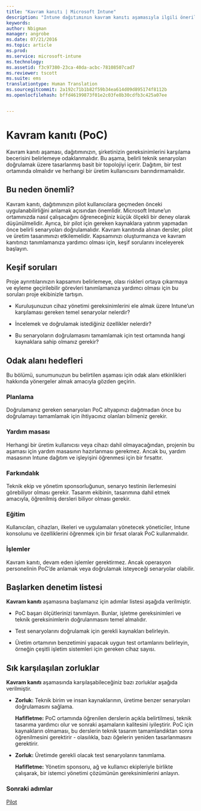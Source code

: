 ```yaml
---
title: "Kavram kanıtı | Microsoft Intune"
description: "Intune dağıtımının kavram kanıtı aşamasıyla ilgili öneriler."
keywords: 
author: Nbigman
manager: angrobe
ms.date: 07/21/2016
ms.topic: article
ms.prod: 
ms.service: microsoft-intune
ms.technology: 
ms.assetid: f3c97380-23ca-40da-acbc-78108507cad7
ms.reviewer: tscott
ms.suite: ems
translationtype: Human Translation
ms.sourcegitcommit: 2a192c71b1b82f59b34ea614d09d895174f8112b
ms.openlocfilehash: bffd46199873f01e2c03fe8b30cdfb3c425a07ee


---
```


# Kavram kanıtı (PoC)
Kavram kanıtı aşaması, dağıtımınızın, şirketinizin gereksinimlerini karşılama becerisini belirlemeye odaklanmalıdır. Bu aşama, belirli teknik senaryoları doğrulamak üzere tasarlanmış basit bir topolojiyi içerir.  Dağıtım, bir test ortamında olmalıdır ve herhangi bir üretim kullanıcısını barındırmamalıdır.

## Bu neden önemli?
Kavram kanıtı, dağıtımınızın pilot kullanıcılara geçmeden önceki uygulanabilirliğini anlamak açısından önemlidir. Microsoft Intune’un ortamınızda nasıl çalışacağını öğreneceğiniz küçük ölçekli bir deney olarak düşünülmelidir. Ayrıca, bir pilot için gereken kaynaklara yatırım yapmadan önce belirli senaryoları doğrulamalıdır. Kavram kanıtında alınan dersler, pilot ve üretim tasarımınızı etkilemelidir.
Kapsamınızı oluşturmanıza ve kavram kanıtınızı tanımlamanıza yardımcı olması için, keşif sorularını inceleyerek başlayın.

## Keşif soruları
Proje ayrıntılarınızın kapsamını belirlemeye, olası riskleri ortaya çıkarmaya ve eyleme geçirilebilir görevleri tanımlamanıza yardımcı olması için bu soruları proje ekibinizle tartışın.

-   Kuruluşunuzun cihaz yönetimi gereksinimlerini ele almak üzere Intune’un karşılaması gereken temel senaryolar nelerdir?

-   İncelemek ve doğrulamak istediğiniz özellikler nelerdir?

-   Bu senaryoların doğrulamasını tamamlamak için test ortamında hangi kaynaklara sahip olmanız gerekir?

## Odak alanı hedefleri
Bu bölümü, sunumunuzun bu belirtilen aşaması için odak alanı etkinlikleri hakkında yönergeler almak amacıyla gözden geçirin.

### Planlama
Doğrulamanız gereken senaryoları PoC altyapınızı dağıtmadan önce bu doğrulamayı tamamlamak için ihtiyacınız olanları bilmeniz gerekir.

### Yardım masası
Herhangi bir üretim kullanıcısı veya cihazı dahil olmayacağından, projenin bu aşaması için yardım masasının hazırlanması gerekmez. Ancak bu, yardım masasının Intune dağıtım ve işleyişini öğrenmesi için bir fırsattır.

### Farkındalık
Teknik ekip ve yönetim sponsorluğunun, senaryo testinin ilerlemesini görebiliyor olması gerekir. Tasarım ekibinin, tasarımına dahil etmek amacıyla, öğrenilmiş dersleri biliyor olması gerekir.

### Eğitim
Kullanıcıları, cihazları, ilkeleri ve uygulamaları yönetecek yöneticiler, Intune konsolunu ve özelliklerini öğrenmek için bir fırsat olarak PoC kullanmalıdır.

### İşlemler
Kavram kanıtı, devam eden işlemler gerektirmez. Ancak operasyon personelinin PoC’de anlamak veya doğrulamak isteyeceği senaryolar olabilir.

## Başlarken denetim listesi
**Kavram kanıtı** aşamasına başlamanız için adımlar listesi aşağıda verilmiştir.

-   PoC başarı ölçütlerinizi tanımlayın. Bunlar, işletme gereksinimleri ve teknik gereksinimlerin doğrulanmasını temel almalıdır.

-   Test senaryolarını doğrulamak için gerekli kaynakları belirleyin.

-   Üretim ortamının benzetimini yapacak uygun test ortamlarını belirleyin, örneğin çeşitli işletim sistemleri için gereken cihaz sayısı.

## Sık karşılaşılan zorluklar
**Kavram kanıtı** aşamasında karşılaşabileceğiniz bazı zorluklar aşağıda verilmiştir.

-   **Zorluk:** Teknik birim ve insan kaynaklarının, üretime benzer senaryoları doğrulamasını sağlama.

    **Hafifletme:** PoC ortamında öğrenilen derslerin açıkla belirtilmesi, teknik tasarıma yardımcı olur ve sonraki aşamaların kalitesini iyileştirir. PoC için kaynakların olmaması, bu derslerin teknik tasarım tamamlandıktan sonra öğrenilmesini gerektirir - olasılıkla, bazı öğelerin yeniden tasarlanmasını gerektirir.

-   **Zorluk:** Üretimde gerekli olacak test senaryolarını tanımlama.

    **Hafifletme:** Yönetim sponsoru, ağ ve kullanıcı ekipleriyle birlikte çalışarak, bir istemci yönetimi çözümünün gereksinimlerini anlayın.

### Sonraki adımlar
[Pilot](pilot.md)



<!--HONumber=Jul16_HO4-->


